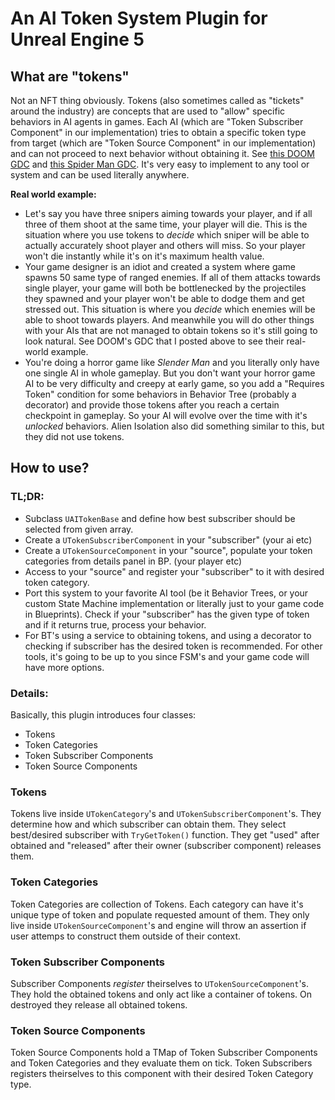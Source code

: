# An AI Token System Plugin for Unreal Engine 5

## What are "tokens"

Not an NFT thing obviously. Tokens (also sometimes called as "tickets" around the industry) are concepts that are used to "allow" specific behaviors in AI agents in games. Each AI (which are "Token Subscriber Component" in our implementation) tries to obtain a specific token type from target (which are "Token Source Component" in our implementation) and can not proceed to next behavior without obtaining it. See [this DOOM GDC](https://youtu.be/2KQNpQD8Ayo) and [this Spider Man GDC](https://youtu.be/LxWq65CZBU8). It's very easy to implement to any tool or system and can be used literally anywhere.

**Real world example:**
- Let's say you have three snipers aiming towards your player, and if all three of them shoot at the same time, your player will die. This is the situation where you use tokens to *decide* which sniper will be able to actually accurately shoot player and others will miss. So your player won't die instantly while it's on it's maximum health value.
- Your game designer is an idiot and created a system where game spawns 50 same type of ranged enemies. If all of them attacks towards single player, your game will both be bottlenecked by the projectiles they spawned and your player won't be able to dodge them and get stressed out. This situation is where you *decide* which enemies will be able to shoot towards players. And meanwhile you will do other things with your AIs that are not managed to obtain tokens so it's still going to look natural. See DOOM's GDC that I posted above to see their real-world example.
- You're doing a horror game like *Slender Man* and you literally only have one single AI in whole gameplay. But you don't want your horror game AI to be very difficulty and creepy at early game, so you add a "Requires Token" condition for some behaviors in Behavior Tree (probably a decorator) and provide those tokens after you reach a certain checkpoint in gameplay. So your AI will evolve over the time with it's *unlocked* behaviors. Alien Isolation also did something similar to this, but they did not use tokens. 

## How to use?

### TL;DR:

- Subclass `UAITokenBase` and define how best subscriber should be selected from given array.
- Create a `UTokenSubscriberComponent` in your "subscriber" (your ai etc)
- Create a `UTokenSourceComponent` in your "source", populate your token categories from details panel in BP. (your player etc)
- Access to your "source" and register your "subscriber" to it with desired token category.
- Port this system to your favorite AI tool (be it Behavior Trees, or your custom State Machine implementation or literally just to your game code in Blueprints). Check if your "subscriber" has the given type of token and if it returns true, process your behavior. 
- For BT's using a service to obtaining tokens, and using a decorator to checking if subscriber has the desired token is recommended. For other tools, it's going to be up to you since FSM's and your game code will have more options.

### Details:

Basically, this plugin introduces four classes:

- Tokens
- Token Categories
- Token Subscriber Components
- Token Source Components

### Tokens

Tokens live inside `UTokenCategory`'s and `UTokenSubscriberComponent`'s. They determine how and which subscriber can obtain them. They select best/desired subscriber with `TryGetToken()` function. They get "used" after obtained and "released" after their owner (subscriber component) releases them.

### Token Categories

Token Categories are collection of Tokens. Each category can have it's unique type of token and populate requested amount of them. They only live inside `UTokenSourceComponent`'s and engine will throw an assertion if user attemps to construct them outside of their context.

### Token Subscriber Components

Subscriber Components *register* theirselves to `UTokenSourceComponent`'s. They hold the obtained tokens and only act like a container of tokens. On destroyed they release all obtained tokens.

### Token Source Components

Token Source Components hold a TMap of Token Subscriber Components and Token Categories and they evaluate them on tick. Token Subscribers registers theirselves to this component with their desired Token Category type. 

